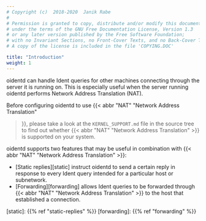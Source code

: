 ```yaml
---
# Copyright (c)  2018-2020  Janik Rabe
#
# Permission is granted to copy, distribute and/or modify this document
# under the terms of the GNU Free Documentation License, Version 1.3
# or any later version published by the Free Software Foundation;
# with no Invariant Sections, no Front-Cover Texts, and no Back-Cover Texts.
# A copy of the license is included in the file 'COPYING.DOC'

title: "Introduction"
weight: 1
---
```


oidentd can handle Ident queries for other machines connecting through the
server it is running on.
This is especially useful when the server running oidentd performs Network
Address Translation (NAT).

Before configuring oidentd to use {{< abbr "NAT" "Network Address Translation"
>}}, please take a look at the `KERNEL_SUPPORT.md` file in the source tree to
find out whether {{< abbr "NAT" "Network Address Translation" >}} is supported
on your system.

oidentd supports two features that may be useful in combination with {{< abbr
"NAT" "Network Address Translation" >}}:

- [Static replies][static] instruct oidentd to send a certain reply in response
  to every Ident query intended for a particular host or subnetwork.
- [Forwarding][forwarding] allows Ident queries to be forwarded through {{<
  abbr "NAT" "Network Address Translation" >}} to the host that established a
  connection.

[static]:     {{% ref "static-replies" %}}
[forwarding]: {{% ref "forwarding" %}}
